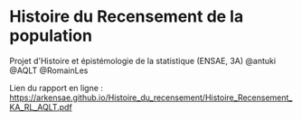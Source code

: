 # Histoire du Recensement de la population

Projet d'Histoire et épistémologie de la statistique (ENSAE, 3A) @antuki @AQLT @RomainLes

Lien du rapport en ligne : https://arkensae.github.io/Histoire_du_recensement/Histoire_Recensement_KA_RL_AQLT.pdf
